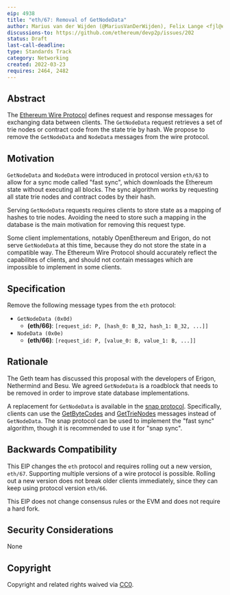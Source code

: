 ```yaml
---
eip: 4938
title: "eth/67: Removal of GetNodeData"
author: Marius van der Wijden (@MariusVanDerWijden), Felix Lange <fjl@ethereum.org>, Gary Rong <garyrong@ethereum.org>
discussions-to: https://github.com/ethereum/devp2p/issues/202
status: Draft
last-call-deadline: 
type: Standards Track
category: Networking
created: 2022-03-23
requires: 2464, 2482
---
```


## Abstract

The [Ethereum Wire Protocol][eth] defines request and response messages for exchanging data between clients. The `GetNodeData` request retrieves a set of trie nodes or contract code from the state trie by hash. We propose to remove the `GetNodeData` and `NodeData` messages from the wire protocol.

## Motivation

`GetNodeData` and `NodeData` were introduced in protocol version `eth/63` to allow for a sync mode called "fast sync", which downloads the Ethereum state without executing all blocks. The sync algorithm works by requesting all state trie nodes and contract codes by their hash.

Serving `GetNodeData` requests requires clients to store state as a mapping of hashes to trie nodes. Avoiding the need to store such a mapping in the database is the main motivation for removing this request type.

Some client implementations, notably OpenEthereum and Erigon, do not serve `GetNodeData` at this time, because they do not store the state in a compatible way. The Ethereum Wire Protocol should accurately reflect the capabilites of clients, and should not contain messages which are impossible to implement in some clients.

## Specification

Remove the following message types from the `eth` protocol:

* `GetNodeData (0x0d)`
   * **(eth/66)**: `[request_id: P, [hash_0: B_32, hash_1: B_32, ...]]`
* `NodeData (0x0e)`
   * **(eth/66)**: `[request_id: P, [value_0: B, value_1: B, ...]]`

## Rationale

The Geth team has discussed this proposal with the developers of Erigon, Nethermind and Besu. We agreed `GetNodeData` is a roadblock that needs to be removed in order to improve state database implementations.

A replacement for `GetNodeData` is available in the [snap protocol][snap]. Specifically, clients can use the [GetByteCodes][snap-getbytecodes] and [GetTrieNodes][snap-gettrienodes] messages instead of `GetNodeData`. The snap protocol can be used to implement the "fast sync" algorithm, though it is recommended to use it for "snap sync".

## Backwards Compatibility

This EIP changes the `eth` protocol and requires rolling out a new version, `eth/67`. Supporting multiple versions of a wire protocol is possible. Rolling out a new version does not break older clients immediately, since they can keep using protocol version `eth/66`.

This EIP does not change consensus rules or the EVM and does not require a hard fork.

## Security Considerations

None

## Copyright
Copyright and related rights waived via [CC0](https://creativecommons.org/publicdomain/zero/1.0/).

[eth]: https://github.com/ethereum/devp2p/tree/master/caps/eth.md
[snap]: https://github.com/ethereum/devp2p/tree/master/caps/snap.md
[snap-getbytecodes]: https://github.com/ethereum/devp2p/blob/master/caps/snap.md#getbytecodes-0x04
[snap-gettrienodes]: https://github.com/ethereum/devp2p/blob/master/caps/snap.md#gettrienodes-0x06
